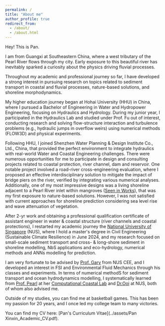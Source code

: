 ```yaml
---
permalink: /
title: "About me"
author_profile: true
redirect_from: 
  - /about/
  - /about.html
---
```



Hey! This is Pan.

I am from Guangxi at Southeastern China, where a west tributary of the Pearl River flows through my city. Early exposure to this beautiful river has inevitably sparked a curiosity about the physics driving fluvial processes.

Throughout my academic and professional journey so far, I have developed a strong interest in pursuing research on topics related to sediment transport in coastal and fluvial processes, nature-based solutions, and shoreline morphodynamics.

My higher education journey began at Hohai University (HHU) in China, where I pursued a Bachelor of Engineering in Water and Hydropower Engineering, focusing on Hydraulics and Hydrology. During my junior year, I participated in the Hydraulics Lab and studied under Prof. Fu out of interest, conducting research and solving flow-structure interaction and turbulence problems (e.g., hydraulic jumps in overflow weirs) using numerical methods (FLOW3D) and physical experiments.

Following HHU, I joined Shenzhen Water Planning & Design Institute Co., Ltd., China, that provided the perfect environment to integrate hydraulics with real-world Water and Coastal Engineering challenges. There were numerous opportunities for me to participate in design and consulting projects related to coastal protection, river channel, dam and reservoir. One notable project involved a road-river cross-engineering evaluation, where I proposed an effective interdisciplinary solution to mitigate the impact of bridge piers on the river, verified by integrating various numerical analyses. Additionally, one of my most impressive designs was a living shoreline adjacent to a Pearl River inlet within mangroves ([Seen in Works](https://kingdaxing.github.io/teaching/work-1-2022-Living-Shoreline)), that was my first exposure to nature-based solutions. However, I was not satisfied with current approaches for shoreline prediction considering sea level rise and wave attenuation of vegetation.

After 2-yr work and obtaining a professional qualification certificate of assistant engineer in water & coastal structure (river channels and coastal protections), I restarted my academic journey the [National University of Singapore](https://cde.nus.edu.sg/cee/) (NUS), where I hold a master's degree in Civil Engineering (Sustainable Climate Resilience) in June 2024, and my research focused on small-scale sediment transport and cross- & long-shore sediment in shoreline modelling, NbS applications and eco-hydrology, numerical methods and ANNs modelling for prediction. 

I am very fortunate to be advised by [Prof. Gary](https://www.garylei.com/) from NUS CEE, and I developed an interest in FSI and Environmental Fluid Mechanics through his classes and experiments. In terms of numerical methodS for sediment transport and ocean hydrodynamics modelling, I systematically learned from [Prof. Pearl](https://cde.nus.edu.sg/cee/staff/li-yuzhu-pearl/) at her [Computational Coastal Lab](https://nus-ccl.com/) and [Dr.Ooi](https://cde.nus.edu.sg/cee/staff/ooi-seng-keat/) at NUS, both of whom also advised me.

Outside of my studies, you can find me at basketball games. This has been my passion for 20 years, and I once led my college team to many victories.

You can find my CV here: [Pan's Curriculum Vitae](../assets/Pan Xinxin_Academic_CV.pdf).
